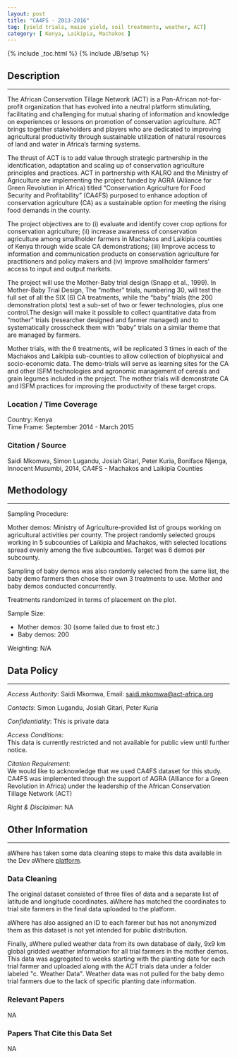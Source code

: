 ```yaml
---
layout: post
title: "CA4FS - 2013-2016"
tag: [yield trials, maize yield, soil treatments, weather, ACT]
category: [ Kenya, Laikipia, Machakos ]
---
```


{% include _toc.html %}
{% include JB/setup %}


## Description
---
The African Conservation Tillage Network (ACT) is a Pan-African not-for-profit organization that has evolved into a neutral platform stimulating, facilitating and challenging for mutual sharing of information and knowledge on experiences or lessons on promotion of conservation agriculture. ACT brings together stakeholders and players who are dedicated to improving agricultural productivity through sustainable utilization of natural resources of land and water in Africa’s farming systems. 

The thrust of ACT is to add value through strategic partnership in the identification, adaptation and scaling up of conservation agriculture principles and practices. ACT in partnership with KALRO and the Ministry of Agriculture are implementing the project funded by AGRA (Alliance for Green Revolution in Africa) titled “Conservation Agriculture for Food Security and Profitability” (CA4FS) purposed to enhance adoption of conservation agriculture (CA) as a sustainable option for meeting the rising food demands in the county. 

The project objectives are to (i) evaluate and identify cover crop options for conservation agriculture; (ii) increase awareness of conservation agriculture among smallholder farmers in Machakos and Laikipia counties of Kenya through wide scale CA demonstrations; (iii) Improve access to information and communication products on conservation agriculture for practitioners and policy makers and (iv) Improve smallholder farmers’ access to input and output markets. 

The project will use the Mother-Baby trial design (Snapp et al., 1999). In Mother-Baby Trial Design, The “mother” trials, numbering 30, will test the full set of all the SIX (6) CA treatments, while the “baby” trials (the 200 demonstration plots) test a sub-set of two or fewer technologies, plus one control.The design will make it possible to collect quantitative data from “mother” trials (researcher designed and farmer managed) and to systematically crosscheck them with “baby” trials on a similar theme that are managed by farmers. 

Mother trials, with the 6 treatments, will be replicated 3 times in each of the Machakos and Laikipia sub-counties to allow collection of biophysical and socio-economic data. The demo-trials will serve as learning sites for the CA and other ISFM technologies and agronomic management of cereals and grain legumes included in the project. The mother trials will demonstrate CA and ISFM practices for improving the productivity of these target crops.

### Location / Time Coverage
Country: Kenya  
Time Frame: September 2014 - March 2015

### Citation / Source
Saidi Mkomwa, Simon Lugandu, Josiah Gitari, Peter Kuria, Boniface Njenga, Innocent Musumbi, 2014, CA4FS - Machakos and Laikipia Counties

## Methodology
----
Sampling Procedure:

Mother demos: Ministry of Agriculture-provided list of groups working on agricultural activities per county. The project randomly selected groups working in 5 subcounties of Laikipia and Machakos, with selected locations spread evenly among the five subcounties. Target was 6 demos per subcounty.

Sampling of baby demos was also randomly selected from the same list, the baby demo farmers then chose their own 3 treatments to use. Mother and baby demos conducted concurrently.

Treatments randomized in terms of placement on the plot.

Sample Size:

- Mother demos: 30 (some failed due to frost etc.)
- Baby demos: 200

Weighting:
N/A

## Data Policy
----
*Access Authority*: 
Saidi Mkomwa, Email: saidi.mkomwa@act-africa.org

*Contacts*:
Simon Lugandu, Josiah Gitari, Peter Kuria

*Confidentiality*: 
This is private data 

*Access Conditions*:  
This data is currently restricted and not available for public view until further notice.

*Citation Requirement*:  
We would like to acknowledge that we used CA4FS dataset for this study. CA4FS was implemented through the support of AGRA (Alliance for a Green Revolution in Africa) under the leadership of the African Conservation Tillage Network (ACT)

*Right & Disclaimer*: 
NA


## Other Information
----
aWhere has taken some data cleaning steps to make this data available in the  Dev aWhere [platform](1). 

### Data Cleaning
The original dataset consisted of three files of data and a separate list of latitude and longitude coordinates. aWhere has matched the coordinates to trial site farmers in the final data uploaded to the platform.

aWhere has also assigned an ID to each farmer but has not anonymized them as this dataset is not yet intended for public distribution. 

Finally, aWhere pulled weather data from its own database of daily, 9x9 km global gridded weather information for all trial farmers in the mother demos. This data was aggregated to weeks starting with the planting date for each trial farmer and uploaded along with the ACT trials data under a folder labeled "c. Weather Data". Weather data was not pulled for the baby demo trial farmers due to the lack of specific planting date information.  

### Relevant Papers
NA

### Papers That Cite this Data Set
NA


[1]: http://apps.awhere.com/ "Dev aWhere"
